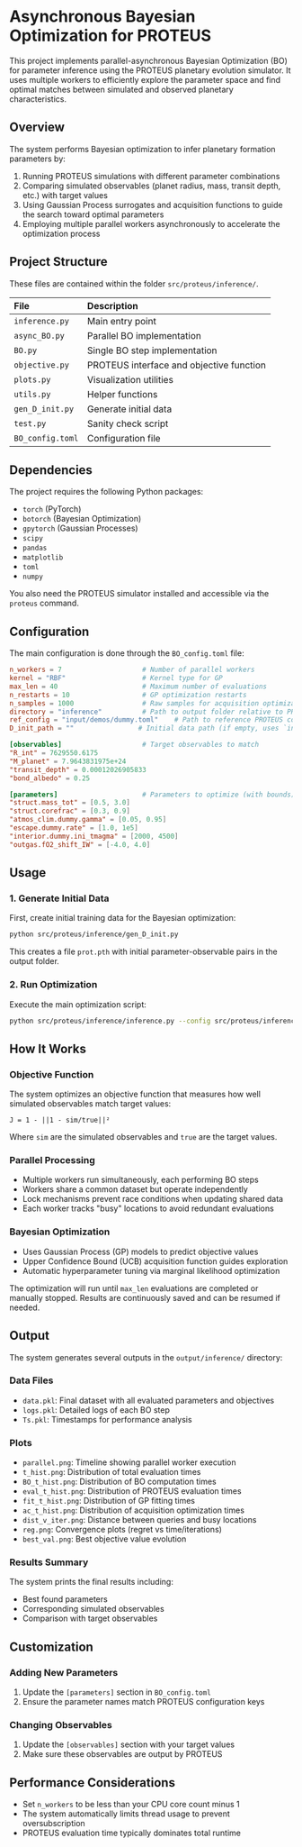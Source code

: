 # Asynchronous Bayesian Optimization for PROTEUS

This project implements parallel-asynchronous Bayesian Optimization (BO) for parameter inference using the PROTEUS planetary evolution simulator. It uses multiple workers to efficiently explore the parameter space and find optimal matches between simulated and observed planetary characteristics.

## Overview

The system performs Bayesian optimization to infer planetary formation parameters by:
1. Running PROTEUS simulations with different parameter combinations
2. Comparing simulated observables (planet radius, mass, transit depth, etc.) with target values
3. Using Gaussian Process surrogates and acquisition functions to guide the search toward optimal parameters
4. Employing multiple parallel workers asynchronously to accelerate the optimization process

## Project Structure

These files are contained within the folder `src/proteus/inference/`.

| File               | Description                               |
|:-------------------|:------------------------------------------|
| `inference.py`     | Main entry point                          |
| `async_BO.py`      | Parallel BO implementation                |
| `BO.py`            | Single BO step implementation             |
| `objective.py`     | PROTEUS interface and objective function  |
| `plots.py`         | Visualization utilities                   |
| `utils.py`         | Helper functions                          |
| `gen_D_init.py`    | Generate initial data                     |
| `test.py`          | Sanity check script                       |
| `BO_config.toml`   | Configuration file                        |


## Dependencies

The project requires the following Python packages:
- `torch` (PyTorch)
- `botorch` (Bayesian Optimization)
- `gpytorch` (Gaussian Processes)
- `scipy`
- `pandas`
- `matplotlib`
- `toml`
- `numpy`

You also need the PROTEUS simulator installed and accessible via the `proteus` command.

## Configuration

The main configuration is done through the `BO_config.toml` file:

```toml
n_workers = 7                    # Number of parallel workers
kernel = "RBF"                   # Kernel type for GP
max_len = 40                     # Maximum number of evaluations
n_restarts = 10                  # GP optimization restarts
n_samples = 1000                 # Raw samples for acquisition optimization
directory = "inference"          # Path to output folder relative to PROTEUS output folder
ref_config = "input/demos/dummy.toml"    # Path to reference PROTEUS config
D_init_path = ""                # Initial data path (if empty, uses `inference/prot.pth`)

[observables]                    # Target observables to match
"R_int" = 7629550.6175
"M_planet" = 7.9643831975e+24
"transit_depth" = 0.00012026905833
"bond_albedo" = 0.25

[parameters]                     # Parameters to optimize (with bounds)
"struct.mass_tot" = [0.5, 3.0]
"struct.corefrac" = [0.3, 0.9]
"atmos_clim.dummy.gamma" = [0.05, 0.95]
"escape.dummy.rate" = [1.0, 1e5]
"interior.dummy.ini_tmagma" = [2000, 4500]
"outgas.fO2_shift_IW" = [-4.0, 4.0]
```

## Usage

### 1. Generate Initial Data

First, create initial training data for the Bayesian optimization:

```bash
python src/proteus/inference/gen_D_init.py
```

This creates a file `prot.pth` with initial parameter-observable pairs in the output folder.

### 2. Run Optimization

Execute the main optimization script:

```bash
python src/proteus/inference/inference.py --config src/proteus/inference/BO_config.toml
```


## How It Works

### Objective Function

The system optimizes an objective function that measures how well simulated observables match target values:

```
J = 1 - ||1 - sim/true||²
```

Where `sim` are the simulated observables and `true` are the target values.

### Parallel Processing

- Multiple workers run simultaneously, each performing BO steps
- Workers share a common dataset but operate independently
- Lock mechanisms prevent race conditions when updating shared data
- Each worker tracks "busy" locations to avoid redundant evaluations

### Bayesian Optimization

- Uses Gaussian Process (GP) models to predict objective values
- Upper Confidence Bound (UCB) acquisition function guides exploration
- Automatic hyperparameter tuning via marginal likelihood optimization

The optimization will run until `max_len` evaluations are completed or manually stopped. Results are continuously saved and can be resumed if needed.


## Output

The system generates several outputs in the `output/inference/` directory:

### Data Files
- `data.pkl`: Final dataset with all evaluated parameters and objectives
- `logs.pkl`: Detailed logs of each BO step
- `Ts.pkl`: Timestamps for performance analysis

### Plots
- `parallel.png`: Timeline showing parallel worker execution
- `t_hist.png`: Distribution of total evaluation times
- `BO_t_hist.png`: Distribution of BO computation times
- `eval_t_hist.png`: Distribution of PROTEUS evaluation times
- `fit_t_hist.png`: Distribution of GP fitting times
- `ac_t_hist.png`: Distribution of acquisition optimization times
- `dist_v_iter.png`: Distance between queries and busy locations
- `reg.png`: Convergence plots (regret vs time/iterations)
- `best_val.png`: Best objective value evolution

### Results Summary
The system prints the final results including:
- Best found parameters
- Corresponding simulated observables
- Comparison with target observables

## Customization

### Adding New Parameters
1. Update the `[parameters]` section in `BO_config.toml`
2. Ensure the parameter names match PROTEUS configuration keys

### Changing Observables
1. Update the `[observables]` section with your target values
2. Make sure these observables are output by PROTEUS


## Performance Considerations

- Set `n_workers` to be less than your CPU core count minus 1
- The system automatically limits thread usage to prevent oversubscription
- PROTEUS evaluation time typically dominates total runtime
